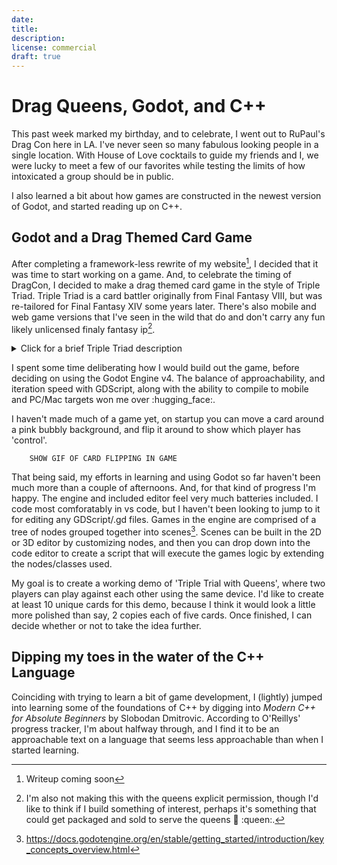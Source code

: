 ```yaml
---
date: 
title: 
description: 
license: commercial
draft: true
---
```

# Drag Queens, Godot, and C++

This past week marked my birthday, and to celebrate, I went out to RuPaul's Drag Con here in LA. I've never seen so many fabulous looking people in a single location. With House of Love cocktails to guide my friends and I, we were lucky to meet a few of our favorites while testing the limits of how intoxicated a group should be in public.

I also learned a bit about how games are constructed in the newest version of Godot, and started reading up on C++.

## Godot and a Drag Themed Card Game

After completing a framework-less rewrite of my website[^1], I decided that it was time to start working on a game. And, to celebrate the timing of DragCon, I decided to make a drag themed card game in the style of Triple Triad. Triple Triad is a card battler originally from Final Fantasy VIII, but was re-tailored for Final Fantasy XIV some years later. There's also mobile and web game versions that I've seen in the wild that do and don't carry any fun likely unlicensed finaly fantasy ip[^2]. 

<details>
<summary>Click for a brief Triple Triad description</summary>
Two players play against one another, on a 3x3 board. Each come equipped to play with five cards of varying value. They take turns laying a card on the board. If a player lays their card to an adjacent competitors card, they battle, based on the cards values for their adjacent sides. The winner of the battle claims the other card, transforming ownership of the card to the other player. The winner of the game is the one who controls the most cards by the time the board has been filled (any unplayed cards count towards this total).
</details>

I spent some time deliberating how I would build out the game, before deciding on using the Godot Engine v4. The balance of approachability, and iteration speed with GDScript, along with the ability to compile to mobile and PC/Mac targets won me over :hugging_face:.

I haven't made much of a game yet, on startup you can move a card around a pink bubbly background, and flip it around to show which player has 'control'.

```
    SHOW GIF OF CARD FLIPPING IN GAME
```

That being said, my efforts in learning and using Godot so far haven't been much more than a couple of afternoons. And, for that kind of progress I'm happy. The engine and included editor feel very much batteries included. I code most comforatably in vs code, but I haven't been looking to jump to it for editing any GDScript/.gd files. Games in the engine are comprised of a tree of nodes grouped together into scenes[^3]. Scenes can be built in the 2D or 3D editor by customizing nodes, and then you can drop down into the code editor to create a script that will execute the games logic by extending the nodes/classes used. 

My goal is to create a working demo of 'Triple Trial with Queens', where two players can play against each other using the same device. I'd like to create at least 10 unique cards for this demo, because I think it would look a little more polished than say, 2 copies each of five cards. Once finished, I can decide whether or not to take the idea further.

## Dipping my toes in the water of the C++ Language

Coinciding with trying to learn a bit of game development, I (lightly) jumped into learning some of the foundations of C++ by digging into _Modern C++ for Absolute Beginners_ by Slobodan Dmitrovic. According to O'Reillys' progress tracker, I'm about halfway through, and I find it to be an approachable text on a language that seems less approachable than when I started learning.

[^1]:Writeup coming soon
[^2]:I'm also not making this with the queens explicit permission, though I'd like to think if I build something of interest, perhaps it's something that could get packaged and sold to serve the queens :raised_hands: :queen:.
[^3]: https://docs.godotengine.org/en/stable/getting_started/introduction/key_concepts_overview.html
